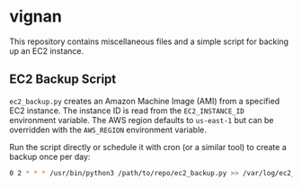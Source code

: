 # vignan

This repository contains miscellaneous files and a simple script for backing up
an EC2 instance.

## EC2 Backup Script

`ec2_backup.py` creates an Amazon Machine Image (AMI) from a specified EC2
instance. The instance ID is read from the `EC2_INSTANCE_ID` environment
variable. The AWS region defaults to `us-east-1` but can be overridden with the
`AWS_REGION` environment variable.

Run the script directly or schedule it with cron (or a similar tool) to create a
backup once per day:

```bash
0 2 * * * /usr/bin/python3 /path/to/repo/ec2_backup.py >> /var/log/ec2_backup.log 2>&1
```

